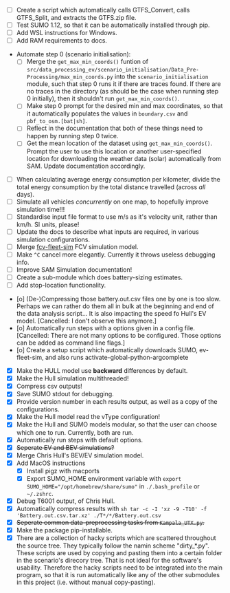 <!-- Note: This is a markdown file. Use a markdown editor to easily edit and
     view this file. Just search the web for a nice markdown editor (like
     Ghostwriter). -->

- [ ] Create a script which automatically calls GTFS_Convert, calls GTFS_Split, and extracts the GTFS.zip file.
- [ ] Test SUMO 1.12, so that it can be automatically installed through pip.
- [ ] Add WSL instructions for Windows. 
- [ ] Add RAM requirements to docs.
- Automate step 0 (scenario initialisation):
    - [ ] Merge the `get_max_min_coords()` funtion of `src/data_processing_ev/scenario_initialisation/Data_Pre-Processing/max_min_coords.py` into the `scenario_initialisation` module, such that step 0 runs it if there are traces found. If there are no traces in the directory (as should be the case when running step 0 initially), then it shouldn't run `get_max_min_coords()`.
    - [ ] Make step 0 prompt for the desired min and max coordinates, so that it automatically populates the values in `boundary.csv` and `pbf_to_osm.[bat|sh]`.
    - [ ] Reflect in the documentation that both of these things need to happen by running step 0 twice.
    - [ ] Get the mean location of the dataset using `get_max_min_coords()`. Prompt the user to use this location or another user-specified location for downloading the weather data (solar) automatically from SAM. Update documentation accordingly.
- [ ] When calculating average energy consumption per kilometer, divide the total energy consumption by the total distance travelled (across _all_ days).
- [ ] Simulate all vehicles _concurrently_ on one map, to hopefully improve simulation time!!!
- [ ] Standardise input file format to use m/s as it's velocity unit, rather than km/h. SI units, please!
- [ ] Update the docs to describe what inputs are required, in various simulation configurations.
- [ ] Merge [fcv-fleet-sim](https://gitlab.com/eputs/fcv-fleet-sim) FCV simulation model.
- [ ] Make `^C` cancel more elegantly. Currently it throws useless debugging info.
- [ ] Improve SAM Simulation documentation!
- [ ] Create a sub-module which does battery-sizing estimates.
- [ ] Add stop-location functionality.

- [o] (De-)Compressing those battery.out.csv files one by one is too slow. Perhaps we can rather do them all in bulk at the beginning and end of the data analysis script... It is also impacting the speed fo Hull's EV model. [Cancelled: I don't observe this anymore.]
- [o] Automatically run steps with a options given in a config file. [Cancelled: There are not many options to be configured. Those options can be added as command line flags.]
- [o] Create a setup script which automatically downloads SUMO, ev-fleet-sim, and also runs activate-global-python-argcomplete

- [x] Make the HULL model use **backward** differences by default.
- [x] Make the Hull simulation multithreaded!
- [x] Compress csv outputs!
- [x] Save SUMO stdout for debugging.
- [x] Provide version number in each results output, as well as a copy of the configurations.
- [x] Make the Hull model read the vType configuration!
- [x] Make the Hull and SUMO models modular, so that the user can choose which one to run. Currently, both are run.
- [x] Automatically run steps with default options.
- [x] ~~Seperate EV and BEV simulations?~~
- [x] Merge Chris Hull's BEV/EV simulation model.
- [x] Add MacOS instructions
    - [x] Install pigz with macports
    - [x] Export SUMO_HOME environment variable with `export SUMO_HOME="/opt/homebrew/share/sumo"` in `./.bash_profile` or `~/.zshrc`.
- [x] Debug T6001 output, of Chris Hull.
- [x] Automatically compress results with
      ```sh
      tar -c -I 'xz -9 -T10' -f 'Battery.out.csv.tar.xz' ./T*/*/Battery.out.csv
      ```
- [x] ~~Seperate common data-preprocessing tasks from `Kampala_UTX.py`.~~
- [x] Make the package pip-installable.
- [x] There are a collection of hacky scripts which are scattered throughout the source tree. They typically follow the namin scheme "dirty_*.py". These scripts are used by copying and pasting them into a certain folder in the scenario's direcory tree. That is not ideal for the software's usability. Therefore the hacky scripts need to be integrated into the main program, so that it is run automatically like any of the other submodules in this project (i.e. without manual copy-pasting).

